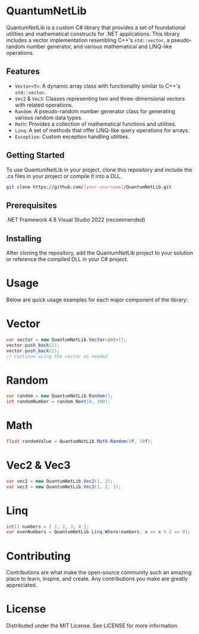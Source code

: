 # QuantumNetLib

QuantumNetLib is a custom C# library that provides a set of foundational utilities and mathematical constructs for .NET applications. This library includes a vector implementation resembling C++'s `std::vector`, a pseudo-random number generator, and various mathematical and LINQ-like operations.

## Features

- `Vector<T>`: A dynamic array class with functionality similar to C++'s `std::vector`.
- `Vec2` & `Vec3`: Classes representing two and three-dimensional vectors with related operations.
- `Random`: A pseudo-random number generator class for generating various random data types.
- `Math`: Provides a collection of mathematical functions and utilities.
- `Linq`: A set of methods that offer LINQ-like query operations for arrays.
- `Exception`: Custom exception handling utilities.

## Getting Started

To use QuantumNetLib in your project, clone this repository and include the .cs files in your project or compile it into a DLL.

```bash
git clone https://github.com/[your-username]/QuantumNetLib.git

```
## Prerequisites
.NET Framework 4.8
Visual Studio 2022 (recommended)

## Installing
After cloning the repository, add the QuantumNetLib project to your solution or reference the compiled DLL in your C# project.

# Usage
Below are quick usage examples for each major component of the library:

# Vector<T>
```c#
var vector = new QuantumNetLib.Vector<int>();
vector.push_back(1);
vector.push_back(2);
// Continue using the vector as needed
```

# Random
```c#
var random = new QuantumNetLib.Random();
int randomNumber = random.Next(0, 100);
```

# Math
```c#
float randomValue = QuantumNetLib.Math.Random(0f, 10f);
```

# Vec2 & Vec3
```c#
var vec2 = new QuantumNetLib.Vec2(1, 2);
var vec3 = new QuantumNetLib.Vec3(1, 2, 3);
```

# Linq
```c#
int[] numbers = { 1, 2, 3, 4 };
var evenNumbers = QuantumNetLib.Linq.Where(numbers, x => x % 2 == 0);
```

# Contributing
Contributions are what make the open-source community such an amazing place to learn, inspire, and create. Any contributions you make are greatly appreciated.

# License
Distributed under the MIT License. See LICENSE for more information.

